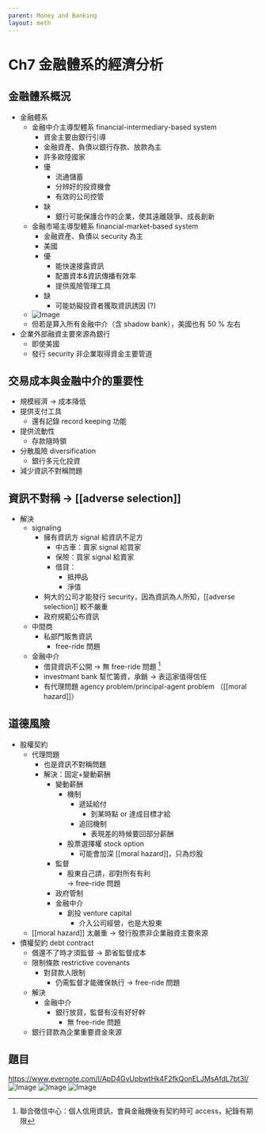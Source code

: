 ```yaml
---
parent: Money and Banking
layout: meth
---
```


# Ch7 金融體系的經濟分析
## 金融體系概況
- 金融體系
  - 金融中介主導型體系 financial-intermediary-based system
    - 資金主要由銀行引導
    - 金融資產、負債以銀行存款、放款為主
    - 許多歐陸國家
    - 優
      - 流通儲蓄
      - 分辨好的投資機會
      - 有效的公司控管
    - 缺
      - 銀行可能保護合作的企業，使其遠離競爭、成長創新
  - 金融市場主導型體系 financial-market-based system
    - 金融資產、負債以 security 為主
    - 美國
    - 優
      - 能快速接露資訊
      - 配置資本&資訊傳播有效率
      - 提供風險管理工具
    - 缺
      - 可能妨礙投資者獲取資訊誘因 (?)
  - ![Image](https://i.imgur.com/TiSSls1.png)
  - 但若是算入所有金融中介（含 shadow bank），美國也有 50 % 左右
- 企業外部融資主要來源為銀行
  - 即使美國
  - 發行 security 非企業取得資金主要管道

## 交易成本與金融中介的重要性
- 規模經濟 → 成本降低
- 提供支付工具
  - 還有記錄 record keeping 功能
- 提供流動性
  - 存款隨時領
- 分散風險 diversification
  - 銀行多元化投資
- 減少資訊不對稱問題

## 資訊不對稱 → [[adverse selection]]
- 解決
  - signaling
    - 擁有資訊方 signal 給資訊不足方
      - 中古車：賣家 signal 給買家
      - 保險：買家 signal 給賣家
      - 借貸：  
        - 抵押品
        - 淨值
    - 夠大的公司才能發行 security，因為資訊為人所知，[[adverse selection]] 較不嚴重
    - 政府規範公布資訊
  - 中間商
    - 私部門販售資訊
      -  free-ride 問題
   -  金融中介
      -  借貸資訊不公開 → 無 free-ride 問題 [^1]
      -  investmant bank 幫忙籌資，承銷 → 表這家值得信任
      -  有代理問題 agency problem/principal-agent problem （[[moral hazard]]）

[^1]:聯合徵信中心：個人信用資訊，會員金融機後有契約時可 access，紀錄有期限

## 道德風險
- 股權契約
  - 代理問題
    - 也是資訊不對稱問題
    - 解決：固定+變動薪酬
      - 變動薪酬
        - 機制
          - 遞延給付
            - 到某時點 or 達成目標才給
          - 追回機制
            - 表現差的時候要回部分薪酬
        - 股票選擇權 stock option
          - 可能會加深 [[moral hazard]]，只為炒股
      - 監督
        - 股東自己請，卻對所有有利  
        → free-ride 問題
      - 政府管制
      - 金融中介
        - 創投 venture capital
          - 介入公司經營，也是大股東
  - [[moral hazard]] 太嚴重 → 發行股票非企業融資主要來源
- 債權契約 debt contract
  - 償還不了時才須監督 → 節省監督成本 
  - 限制條款 restrictive covenants
    - 對貸款人限制
      - 仍需監督才能確保執行 → free-ride 問題
  - 解決
    - 金融中介
      - 銀行放貸，監督有沒有好好幹
        - 無 free-ride 問題
  - 銀行貸款為企業重要資金來源

## 題目
https://www.evernote.com/l/ApD4GvUpbwtHk4F2fkQonELJMsAfdL7bt3I/
![Image](https://i.imgur.com/gDdSRNz.png)
![Image](https://i.imgur.com/Hk9iXWr.png)
![Image](https://i.imgur.com/iqELJkH.png)
